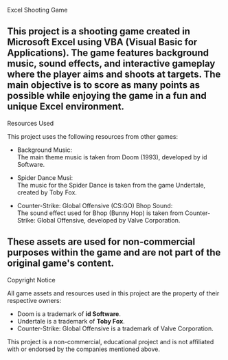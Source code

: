  Excel Shooting Game

This project is a shooting game created in Microsoft Excel using VBA (Visual Basic for Applications). The game features background music, sound effects, and interactive gameplay where the player aims and shoots at targets. The main objective is to score as many points as possible while enjoying the game in a fun and unique Excel environment.
------------------------------------------------------------------------------------------------------------
 Resources Used

This project uses the following resources from other games:

- Background Music:  
  The main theme music is taken from Doom (1993), developed by id Software.
  
- Spider Dance Musi:  
  The music for the Spider Dance is taken from the game Undertale, created by Toby Fox.
  
- Counter-Strike: Global Offensive (CS:GO) Bhop Sound:  
  The sound effect used for Bhop (Bunny Hop) is taken from Counter-Strike: Global Offensive, developed by Valve Corporation.

These assets are used for non-commercial purposes within the game and are not part of the original game's content.
------------------------------------------------------------------------------------------------------------
 Copyright Notice

All game assets and resources used in this project are the property of their respective owners:

- Doom is a trademark of **id Software**.
- Undertale is a trademark of **Toby Fox**.
- Counter-Strike: Global Offensive is a trademark of Valve Corporation.

This project is a non-commercial, educational project and is not affiliated with or endorsed by the companies mentioned above.

